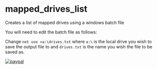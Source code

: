 # mapped_drives_list
Creates a list of mapped drives using a windows batch file

You will need to edit the batch file as follows:

Change `net use >a:\drives.txt` where `a:\` is the local drive you wish to save the output file to and `drives.txt` is the name you wish the file to be saved as.

[![paypal](https://www.paypalobjects.com/en_GB/i/btn/btn_donate_SM.gif)](https://www.paypal.me/DavidCSargent/1)
